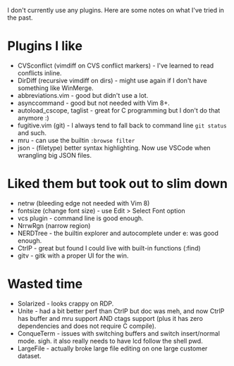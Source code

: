 I don't currently use any plugins.  Here are some notes on what I've tried in the past. 

# Plugins I like
* CVSconflict (vimdiff on CVS conflict markers) - I've learned to read conflicts inline.
* DirDiff (recursive vimdiff on dirs) - might use again if I don't have something like WinMerge.
* abbreviations.vim - good but didn't use a lot.
* asynccommand - good but not needed with Vim 8+.
* autoload_cscope, taglist - great for C programming but I don't do that anymore :) 
* fugitive.vim (git) - I always tend to fall back to command line ```git status``` and such.
* mru - can use the builtin ```:browse filter```
* json - (filetype) better syntax highlighting.  Now use VSCode when wrangling big JSON files. 

# Liked them but took out to slim down
* netrw (bleeding edge not needed with Vim 8)
* fontsize (change font size) - use Edit > Select Font option
* vcs plugin - command line is good enough.
* NrrwRgn (narrow region)
* NERDTree - the builtin explorer and autocomplete under e: was good enough. 
* CtrlP - great but found I could live with built-in functions (:find)
* gitv - gitk with a proper UI for the win.

# Wasted time
* Solarized - looks crappy on RDP.
* Unite - had a bit better perf than CtrlP but doc was meh, and now CtrlP has buffer and mru support AND ctags support (plus it has zero dependencies and does not require C compile).
* ConqueTerm  - issues with switching buffers and switch insert/normal mode. sigh. it also really needs to have lcd follow the shell pwd.
* LargeFile - actually broke large file editing on one large customer dataset. 
